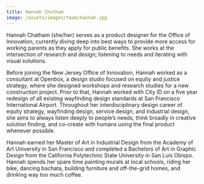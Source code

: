 ```yaml
---
title: Hannah Chatham
image: /assets/images/team/hannah.jpg
---
```


Hannah Chatham (she/her) serves as a product designer for the Office of Innovation, currently diving deep into best ways to provide more access for working parents as they apply for public benefits. She works at the intersection of research and design; listening to needs and iterating with visual solutions.

Before joining the New Jersey Office of Innovation, Hannah worked as a consultant at Openbox, a design studio focused on equity and justice strategy, where she designed workshops and research studies for a new construction project. Prior to that, Hannah worked with City ID on a five year redesign of all existing wayfinding design standards at San Francisco International Airport. Throughout her interdisciplinary design career of equity strategy, wayfinding design, service design, and industrial design, she aims to always listen deeply to people’s needs, think broadly in creative solution finding, and co-create with humans using the final product whenever possible.

Hannah earned her Master of Art in Industrial Design from the Academy of Art University in San Francisco and completed a Bachelors of Art in Graphic Design from the California Polytechnic State University in San Luis Obispo. Hannah spends her spare time painting murals at local schools, riding her bike, dancing bachata, building furniture and off-the-grid homes, and drinking way too much coffee. 
